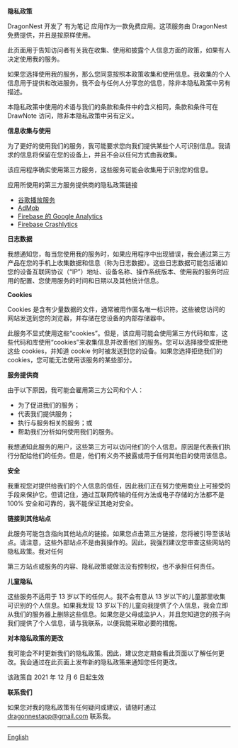 **隐私政策**

DragonNest 开发了 有为笔记 应用作为一款免费应用。这项服务由 DragonNest 免费提供，并且是按原样使用。

此页面用于告知访问者有关我在收集、使用和披露个人信息方面的政策，如果有人决定使用我的服务。

如果您选择使用我的服务，那么您同意按照本政策收集和使用信息。我收集的个人信息用于提供和改进服务。我不会与任何人分享您的信息，除非本隐私政策中另有描述。

本隐私政策中使用的术语与我们的条款和条件中的含义相同，条款和条件可在 DrawNote 访问，除非本隐私政策中另有定义。

**信息收集与使用**

为了更好的使用我们的服务，我可能要求您向我们提供某些个人可识别信息。我请求的信息将保留在您的设备上，并且不会以任何方式由我收集。

该应用程序确实使用第三方服务，这些服务可能会收集用于识别您的信息。

应用所使用的第三方服务提供商的隐私政策链接

*   [谷歌播放服务](https://www.google.com/policies/privacy/)
*   [AdMob](https://support.google.com/admob/answer/6128543?hl=zh-CN)
*   [Firebase 的 Google Analytics](https://firebase.google.com/policies/analytics)
*   [Firebase Crashlytics](https://firebase.google.com/support/privacy/)

**日志数据**

我想通知您，每当您使用我的服务时，如果应用程序中出现错误，我会通过第三方产品在您的手机上收集数据和信息（称为日志数据）。这些日志数据可能包括诸如您的设备互联网协议（“IP”）地址、设备名称、操作系统版本、使用我的服务时应用的配置、您使用服务的时间和日期以及其他统计信息。

**Cookies**

Cookies 是含有少量数据的文件，通常被用作匿名唯一标识符。这些被您访问的网站发送到您的浏览器，并存储在您设备的内部存储器中。

此服务不显式使用这些“cookies”。但是，该应用可能会使用第三方代码和库，这些代码和库使用“cookies”来收集信息并改善他们的服务。您可以选择接受或拒绝这些 cookies，并知道 cookie 何时被发送到您的设备。如果您选择拒绝我们的 cookies，您可能无法使用该服务的某些部分。

**服务提供商**

由于以下原因，我可能会雇用第三方公司和个人：

*   为了促进我们的服务；
*   代表我们提供服务；
*   执行与服务相关的服务；或
*   帮助我们分析如何使用我们的服务。

我想通知此服务的用户，这些第三方可以访问他们的个人信息。原因是代表我们执行分配给他们的任务。但是，他们有义务不披露或用于任何其他目的使用该信息。

**安全**

我重视您对提供给我们的个人信息的信任，因此我们正在努力使用商业上可接受的手段来保护它。但请记住，通过互联网传输的任何方法或电子存储的方法都不是 100% 安全和可靠的，我不能保证其绝对安全。

**链接到其他站点**

此服务可能包含指向其他站点的链接。如果您点击第三方链接，您将被引导至该站点。请注意，这些外部站点不是由我操作的。因此，我强烈建议您审查这些网站的隐私政策。我对任何

第三方站点或服务的内容、隐私政策或做法没有控制权，也不承担任何责任。

**儿童隐私**

这些服务不适用于 13 岁以下的任何人。我不会有意从 13 岁以下的儿童那里收集可识别的个人信息。如果我发现 13 岁以下的儿童向我提供了个人信息，我会立即从我们的服务器上删除这些信息。如果您是父母或监护人，并且您知道您的孩子向我们提供了个人信息，请与我联系，以便我能采取必要的措施。

**对本隐私政策的更改**

我可能会不时更新我们的隐私政策。因此，建议您定期查看此页面以了解任何更改。我会通过在此页面上发布新的隐私政策来通知您任何更改。

该政策自 2021 年 12 月 6 日起生效

**联系我们**

如果您对我的隐私政策有任何疑问或建议，请随时通过 dragonnestapp@gmail.com 联系我。

----
[English](https://1993hzw.github.io/dragonnest/drawnote/privacy_policy)